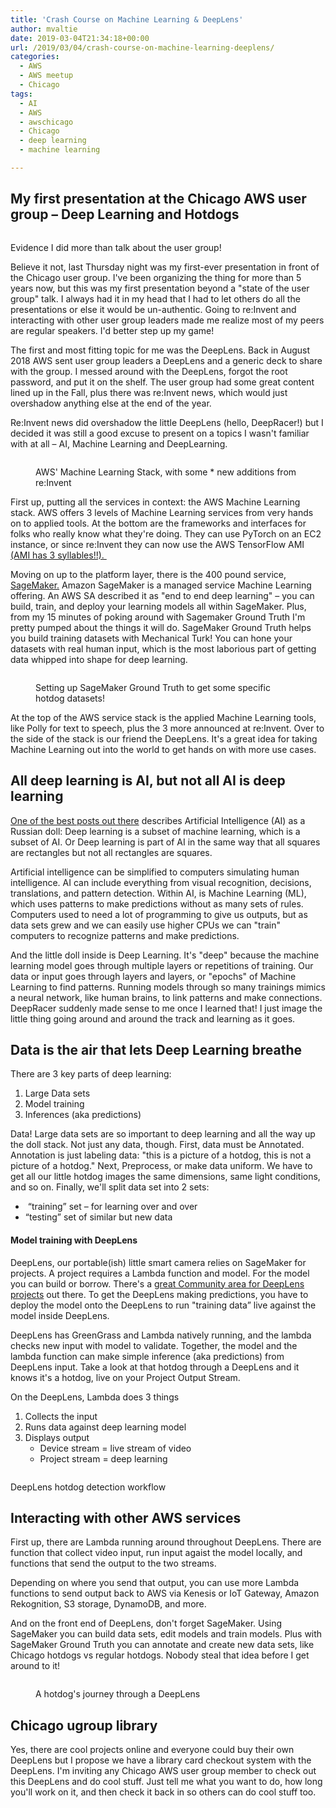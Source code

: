 ```yaml
---
title: 'Crash Course on Machine Learning & DeepLens'
author: mvaltie
date: 2019-03-04T21:34:18+00:00
url: /2019/03/04/crash-course-on-machine-learning-deeplens/
categories:
  - AWS
  - AWS meetup
  - Chicago
tags:
  - AI
  - AWS
  - awschicago
  - Chicago
  - deep learning
  - machine learning

---
```

## My first presentation at the Chicago AWS user group &#8211; Deep Learning and Hotdogs

<img src="/wp-content/uploads/2019/03/IMG-1607-1024x768.jpg" alt="" class="wp-image-2263" /> <figcaption>Evidence I did more than talk about the user group!</figcaption></figure> 

Believe it not, last Thursday night was my first-ever presentation in front of the Chicago user group. I've been organizing the thing for more than 5 years now, but this was my first presentation beyond a "state of the user group" talk. I always had it in my head that I had to let others do all the presentations or else it would be un-authentic. Going to re:Invent and interacting with other user group leaders made me realize most of my peers are regular speakers. I'd better step up my game!

The first and most fitting topic for me was the DeepLens. Back in August 2018 AWS sent user group leaders a DeepLens and a generic deck to share with the group. I messed around with the DeepLens, forgot the root password, and put it on the shelf. The user group had some great content lined up in the Fall, plus there was re:Invent news, which would just overshadow anything else at the end of the year. 

Re:Invent news did overshadow the little DeepLens (hello, DeepRacer!) but I decided it was still a good excuse to present on a topics I wasn't familiar with at all &#8211; AI, Machine Learning and DeepLearning. <figure class="wp-block-image">

<img src="http://18.223.210.174/wp-content/uploads/2019/03/ML-stack-1024x572.png" alt="" class="wp-image-2264" /> <figcaption>AWS' Machine Learning Stack, with some * new additions from re:Invent</figcaption></figure> 

First up, putting all the services in context: the AWS Machine Learning stack. AWS offers 3 levels of Machine Learning services from very hands on to applied tools. At the bottom are the frameworks and interfaces for folks who really know what they're doing. They can use PyTorch on an EC2 instance, or since re:Invent they can now use the AWS TensorFlow AMI [(AMI has 3 syllables!!). ][1]

Moving on up to the platform layer, there is the 400 pound service, [SageMaker.][2] Amazon SageMaker is a managed service Machine Learning offering. An AWS SA described it as "end to end deep learning" &#8211; you can build, train, and deploy your learning models all within SageMaker. Plus, from my 15 minutes of poking around with Sagemaker Ground Truth I'm pretty pumped about the things it will do. SageMaker Ground Truth helps you build training datasets with Mechanical Turk! You can hone your datasets with real human input, which is the most laborious part of getting data whipped into shape for deep learning. <figure class="wp-block-image">

<img src="http://18.223.210.174/wp-content/uploads/2019/03/sagemakergroundtruth-1024x929.png" alt="" class="wp-image-2265" /> <figcaption>Setting up SageMaker Ground Truth to get some specific hotdog datasets!</figcaption></figure> 

At the top of the AWS service stack is the applied Machine Learning tools, like Polly for text to speech, plus the 3 more announced at re:Invent. Over to the side of the stack is our friend the DeepLens. It's a great idea for taking Machine Learning out into the world to get hands on with more use cases. 

## All deep learning is AI, but not all AI is deep learning

[One of the best posts out there][3] describes Artificial Intelligence (AI) as a Russian doll: Deep learning is a subset of machine learning, which is a subset of AI. Or Deep learning is part of AI in the same way that all squares are rectangles but not all rectangles are squares.

Artificial intelligence can be simplified to computers simulating human intelligence. AI can include everything from visual recognition, decisions, translations, and pattern detection. Within AI, is Machine Learning (ML), which uses patterns to make predictions without as many sets of rules. Computers used to need a lot of programming to give us outputs, but as data sets grew and we can easily use higher CPUs we can "train" computers to recognize patterns and make predictions. 

And the little doll inside is Deep Learning. It's "deep" because the machine learning model goes through multiple layers or repetitions of training. Our data or input goes through layers and layers, or "epochs" of Machine Learning to find patterns. Running models through so many trainings mimics a neural network, like human brains, to link patterns and make connections. DeepRacer suddenly made sense to me once I learned that! I just image the little thing going around and around the track and learning as it goes. 

## Data is the air that lets Deep Learning breathe

There are 3 key parts of deep learning: 

  1. Large Data sets
  2. Model training
  3. Inferences (aka predictions)

Data! Large data sets are so important to deep learning and all the way up the doll stack. Not just any data, though. First, data must be Annotated. Annotation is just labeling data: "this is a picture of a hotdog, this is not a picture of a hotdog." Next, Preprocess, or make data uniform. We have to get all our little hotdog images the same dimensions, same light conditions, and so on. Finally, we'll split data set into 2 sets: 

  *  “training” set &#8211; for learning over and over 
  * “testing” set of similar but new data

#### Model training with DeepLens

DeepLens, our portable(ish) little smart camera relies on SageMaker for projects. A project requires a Lambda function and model. For the model you can build or borrow. There's a [great Community area for DeepLens projects][4] out there. To get the DeepLens making predictions, you have to deploy the model onto the DeepLens to run "training data” live against the model inside DeepLens. 

DeepLens has GreenGrass and Lambda natively running, and the lambda checks new input with model to validate. Together, the model and the lambda function can make simple inference (aka predictions) from DeepLens input. Take a look at that hotdog through a DeepLens and it knows it's a hotdog, live on your Project Output Stream. 

On the DeepLens, Lambda does 3 things

  1. Collects the input
  2. Runs data against deep learning model
  3. Displays output 
      * Device stream = live stream of video
      * Project stream = deep learning
      <figure class="wp-block-image">

<img src="http://18.223.210.174/wp-content/uploads/2019/03/deeplens-hotdogs-1024x525.png" alt="" class="wp-image-2266" /> <figcaption>DeepLens hotdog detection workflow</figcaption></figure> 

## Interacting with other AWS services

First up, there are Lambda running around throughout DeepLens. There are function that collect video input, run input agaist the model locally, and functions that send the output to the two streams. 

Depending on where you send that output, you can use more Lambda functions to send output back to AWS via Kenesis or IoT Gateway, Amazon Rekognition, S3 storage, DynamoDB, and more. 

And on the front end of DeepLens, don't forget SageMaker. Using SageMaker you can build data sets, edit models and train models. Plus with SageMaker Ground Truth you can annotate and create new data sets, like Chicago hotdogs vs regular hotdogs. Nobody steal that idea before I get around to it!<figure class="wp-block-image">

<img src="http://18.223.210.174/wp-content/uploads/2019/03/aws-deeplens-journey-1024x561.png" alt="" class="wp-image-2267" /> <figcaption>A hotdog's journey through a DeepLens</figcaption></figure> 

## Chicago ugroup library

Yes, there are cool projects online and everyone could buy their own DeepLens but I propose we have a library card checkout system with the DeepLens. I'm inviting any Chicago AWS user group member to check out this DeepLens and do cool stuff. Just tell me what you want to do, how long you'll work on it, and then check it back in so others can do cool stuff too.

 [1]: https://twitter.com/QuinnyPig/status/1098511266002264066?ref_src=twsrc%5Etfw%7Ctwcamp%5Etweetembed%7Ctwterm%5E1098512429158486016&ref_url=https%3A%2F%2Ftechnodrone.blogspot.com%2F2019%2F03%2Fami-has-3-syllables-ami-aws.html
 [2]: https://aws.amazon.com/sagemaker/
 [3]: https://skymind.ai/wiki/ai-vs-machine-learning-vs-deep-learning
 [4]: https://aws.amazon.com/deeplens/community-projects/
